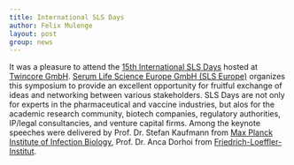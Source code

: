 ```yaml
---
title: International SLS Days
author: Felix Mulenge
layout: post
group: news
---
```


It was a pleasure to attend the [15th International SLS Days](https://sls-eu.com/the-15th-international-sls-days-2/) hosted at [Twincore GmbH](https://www.twincore.de/en/home/). [Serum Life Science Europe GmbH (SLS Europe)](https://sls-eu.com/) organizes this symposium to provide an excellent opportunity for fruitful exchange of ideas and networking between various stakeholders. SLS Days are not only for experts in the pharmaceutical and vaccine industries, but alos for the academic research community, biotech companies, regulatory authorities, IP/legal consultancies, and venture capital firms. Among the keynote speeches were delivered by Prof. Dr. Stefan Kaufmann from [Max Planck Institute of Infection Biology](https://www.mpiib-berlin.mpg.de/2285/en), Prof. Dr. Anca Dorhoi from [Friedrich-Loeffler-Institut](https://www.fli.de/en/institutes/institute-of-immunology-ifi/). <br>
